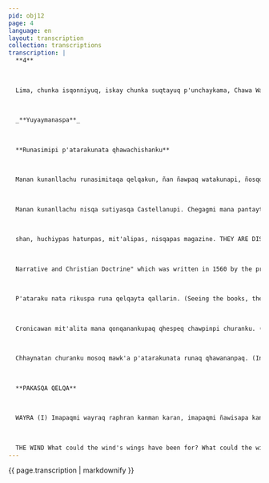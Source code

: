```yaml
---
pid: obj12
page: 4
language: en
layout: transcription
collection: transcriptions
transcription: |
  **4**
  
  
  
  Lima, chunka isqonniyuq, iskay chunka suqtayuq p'unchaykama, Chawa Warki killa 1975
  
  
  
  _**Yuyaymanaspa**_
  
  
  
  **Runasimipi p'atarakunata qhawachishanku**
  
  
  
  Manan kunanllachu runasimitaqa qelqakun, ñan ñawpaq watakunapi, ñosqonsapa yayakuna, ancho hamut'ayninku wan, runasimita rimaranku, Jesus Christ Apu Yaya sunqonta mast'arinankupaq. Runasimipin, llaqtaq nunanman chayaranku, qhapaq God Pachakamac sutinpi. Runasimillapitaq, sumag rimaywan, t'ika rimaywan hanaqpachapi Apu Yaya Jesus Christ wawankunamanta rimaranku. Chayta paykunapura yachachikunankupaq qelqaranku. Sutiyarankutaq Devotionals, Sermons, Rogations, Mysteries, imaymana sutiwan. Chaytan chay ñawpaq watakunamanta pacha, waqaycharanku, p'atarakunaq wasipin "library"
  
  
  
  Manan kunanllachu nisqa sutiyasqa Castellanupi. Chegagmi mana pantayta ashkha tapuni chay p'atarakunata waqaychasqaku. Chaytan National Institute of Culture nisqa qhawachishan llaqtaq ñawinman. Imaynan wañusqan mantapacha qhawashawan chismanraq, chhaynata Ha mawt'anchis: Inka Garcila so de la Vega Chimpuoq llo, llinpinmanta pacha qhawashan lliw p'atarakunata, lliw qhawaq runata lliw qelqakunata. Chaypin kashanku 1560 watapi "Confessional and Christian Doctrine" Fray Domingo de Santo Tomas Yaya qelqasqan Chaypin kashan JM Farfan hamut'asqan, Fernan do de Avendánupas p'atarata qelqasqa. Imaymane qelqakuna chaypi rikhuri
  
  
  
  shan, huchiypas hatunpas, mit'alipas, nisqapas magazine. THEY ARE DISPLAYING BOOKS WRITTEN IN QUECHUA. It is not only in these times that people write in Quechua. In previous years, intelligent priests with vast thoughts spoke Quechua, so that the heart of Jesus Christ would spread. In Quechua, they reached the soul of the people, in the name of the powerful Maker of the Earth. It was also in Quechua, with lavish language, with flowery speech, that they alluded to the celestial children of God. They wrote all these things to teach each other. They named them: devotionals, sermons, prayers, mysteries, with all kinds of names. They kept these things for years past, in the houses of books called libraries in Spanish. Truly, they had kept huge quantities of books, so as to never make mistakes. That, the National Institute of Culture, has put before the eyes of the people As if from his death he were still looking at us, so our teacher: Inca Garcilaso de la Vega y Chimpuocllo, from a painting is looking, all the books, all the visitors, all the letters There they are: "Confessio
  
  
  
  Narrative and Christian Doctrine" which was written in 1560 by the priest Domingo de Santo Tomás. There is what JM Farfán thought, Fernando de Avendaño had also written a book, you can see all kinds of writings, small, large, newspapers and the so-called magazines.
  
  
  
  P'ataraku nata rikuspa runa qelqayta qallarin. (Seeing the books, the man begins to write).
  
  
  
  Cronicawan mit'alita mana qonqanankupaq qhespeq chawpinpi churanku. (The CRONICAWAN newspaper, so as not to be forgotten, is placed inside glass).
  
  
  
  Chhaynatan churanku mosoq mawk'a p'atarakunata runaq qhawananpaq. (In this way, new and old books are exposed to public view).
  
  
  
  **PAKASQA QELQA**
  
  
  
  WAYRA (I) Imapaqmi wayraq raphran kanman karan, imapaqmi ñawisapa kanman karan, mana llakita apanqa chayqa, mana qhawanata qhawanqa chayqa. Wayrallan allpa kayninchista reqsichiwanchis, wayrallan mayu kayninchista mosqochiwanchis. Wayrallan atisqanchista millp'uyapun cheqaqchayninwan, wayrallataqmi kay pachapi thaskiytapas ch'usaqyachipun. Qolqe makin wayraqa, lliwtan chaninchan qolqe makinwan, lliwtan pan pachan titi saminwan. Pachakamaq llanthun hinan wayraqa lliwta yachan lliwta rakin, lliwta p'anpan, t'iqti rumi kuchu rumi mana qonqana wayraqa kawsaqkunata phalacheq, wañusqatataq oqariq ch'uya chakinwan ñawsa thaskiyninpi. Imataraqmi mana wayra yachanchu: Kamachiqkunaq nunatan rikun puma hina wallawisa qhawasqanpi weqenta rikun, warmiq sunqonta hap'in, qhariq sayk'uninta chaskin, wañuq samayninta uyarin, imataraq mana wayra yachanchu, mana piqpa rikusqanta, taruka hina hatun ñawinwan wayra rikun. Mana piqpa yachasqanta hanaqpachapi hamawt'a hina, wayra yachan. Mana piqpa rimasqanta wayra riman. Mana pipes purisqanta wayra purin. Wasiypi t'oqo ladupin wayra Suewan. Arariwa hina wayra Suewan. Mana chinpaypi chaka hina wayra qhawawan, mana reqsina llaqta hina wayra wajyawan Imatan wayra qatiwan, hayk'atan wayra wajyawan.
  
  
  
  THE WIND What could the wind's wings have been for? What could the wind have been for, with its multitude of eyes, if it didn't take away sorrow, if it didn't see what can no longer be seen. Only the wind makes us know that we are made of earth, only the wind makes us dream that we are a river. Only the wind swallows all our certainties with its greatness, and it is also the wind that turns our journeys into nothing. The wind carries money in its hands; it assesses the price of men with those hands. It buries everyone with its leaden breath, as if it were the shadow of God, the wind knows everything. It lavishes all that is just, cornerstone, cornerstone, the wind is not to be forgotten; it makes the living fly; it implores the dead with its pristine walk and with its blinded march. What doesn't the wind know? knows the souls of rulers, sees tears in the eyes of soldiers who have the ferocity of pumas, receives the tiredness of men, hears the breath of the dead (what things does the wind still not know? What no one has seen the wind looks at with its large taruka eyes, what no one knows, like a thoughtful God the wind knows. What no one speaks, the wind discourses, what no one has traveled the wind walks. Next to the window of my house the wind awaits me. Like a sentinel the wind awaits me, like a bridge that cannot be crossed the wind looks at me, like a town I will never know the wind calls me. Why does the wind follow me so much, why does the wind call me so much?
---
```


{{ page.transcription | markdownify }}
